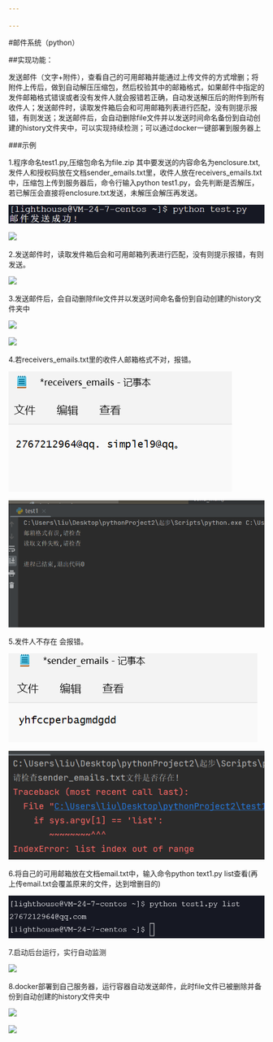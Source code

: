 ```yaml
---

---
```


#邮件系统（python）

##实现功能：

发送邮件（文字+附件），查看自己的可用邮箱并能通过上传文件的方式增删；将附件上传后，做到自动解压压缩包，然后校验其中的邮箱格式，如果邮件中指定的发件邮箱格式错误或者没有发件人就会报错若正确，自动发送解压后的附件到所有收件人；发送邮件时，读取发件箱后会和可用邮箱列表进行匹配，没有则提示报错，有则发送；发送邮件后，会自动删除file文件并以发送时间命名备份到自动创建的history文件夹中，可以实现持续检测；可以通过docker一键部署到服务器上

###示例

1.程序命名test1.py,压缩包命名为file.zip 其中要发送的内容命名为enclosure.txt,发件人和授权码放在文档sender_emails.txt里，收件人放在receivers_emails.txt中，压缩包上传到服务器后，命令行输入python test1.py，会先判断是否解压，若已解压会直接将enclosure.txt发送，未解压会解压再发送。

![img](https://raw.githubusercontent.com/lanziking01/555/main/img/image-20230131024307648.png)

![](https://raw.githubusercontent.com/lanziking01/tuchuang/main/img/d3f032b0cfdb5fc1be14e42249b8f56.jpg)

2.发送邮件时，读取发件箱后会和可用邮箱列表进行匹配，没有则提示报错，有则发送。

![](https://raw.githubusercontent.com/lanziking01/tuchuang/main/img/09cbce40eea2e61b9a5eae2e14a5c14.png)

3.发送邮件后，会自动删除file文件并以发送时间命名备份到自动创建的history文件夹中

![](https://raw.githubusercontent.com/lanziking01/tuchuang/main/img/89268a860ccc0143a4edf7394bce962.png)

![](https://raw.githubusercontent.com/lanziking01/tuchuang/main/img/b52d64ff8b6d2125ef02544bb704419.png)

4.若receivers_emails.txt里的收件人邮箱格式不对，报错。

![](https://raw.githubusercontent.com/lanziking01/555/main/img/34d892a9bd5f87e73e8553d475b9693.png)



![](https://raw.githubusercontent.com/lanziking01/555/main/img/8ad0102b3807c00bc53164e4a4596cb.png)

5.发件人不存在 会报错。

![](https://raw.githubusercontent.com/lanziking01/555/main/img/38c71e15544b1bbeac5d2ad98a62f08.png)

![](https://raw.githubusercontent.com/lanziking01/555/main/img/189a561795431c5fcad8b9934bc04b3.png)

6.将自己的可用邮箱放在文档email.txt中，输入命令python text1.py list查看(再上传email.txt会覆盖原来的文件，达到增删目的)

![](https://raw.githubusercontent.com/lanziking01/555/main/img/3f8db5bdeb51f9a270539c0fb411336.png)

7.启动后台运行，实行自动监测

![](https://raw.githubusercontent.com/lanziking01/tuchuang/main/img/fe113d2001ca142ee6a1a8680473680.png)

8.docker部署到自己服务器，运行容器自动发送邮件，此时file文件已被删除并备份到自动创建的history文件夹中

![](https://raw.githubusercontent.com/lanziking01/tuchuang/main/img/2bb59ba5c1c754fc6bc70989bea3084.png)

![](https://raw.githubusercontent.com/lanziking01/tuchuang/main/img/d1ed194787beab2e3efdc1950fcbbba.png)

